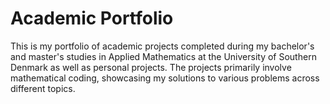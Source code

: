 # Academic Portfolio
This is my portfolio of academic projects completed during my bachelor's and master's studies in Applied Mathematics at the University of Southern Denmark as well as personal projects. The projects primarily involve mathematical coding, showcasing my solutions to various problems across different topics.
